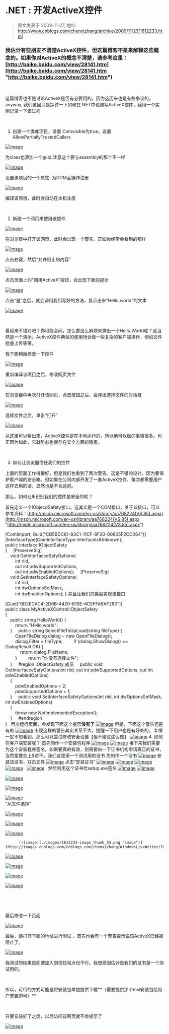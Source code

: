 # .NET :  开发ActiveX控件 
> 原文发表于 2009-11-27, 地址: http://www.cnblogs.com/chenxizhang/archive/2009/11/27/1612233.html 


### 我估计有些朋友不清楚ActiveX控件，但这篇博客不是来解释这些概念的。如果你对ActiveX的概念不清楚，请参考这里： [http://baike.baidu.com/view/28141.htm](http://baike.baidu.com/view/28141.htm "http://baike.baidu.com/view/28141.htm")

  

 这篇博客也不是讨论ActiveX是否有必要用的，因为这历来也是有些争议的。anyway, 我们这里只是探讨一下如何在.NET中也编写ActiveX控件，我用一个实例记录一下该过程

  

 1. 创建一个类库项目，设置 Comvisible为true，设置AllowPartiallyTrustedCallers

 [![image](./images/1612233-image_thumb.png "image")](http://images.cnblogs.com/cnblogs_com/chenxizhang/WindowsLiveWriter/7de467755ccf.NETActiveX_FF67/image_2.png) 

 为class也添加一个guid,注意这个要与assembly的那个不一样

 [![image](./images/1612233-image_thumb_1.png "image")](http://images.cnblogs.com/cnblogs_com/chenxizhang/WindowsLiveWriter/7de467755ccf.NETActiveX_FF67/image_4.png) 

 设置该项目的一个属性: 为COM互操作注册

 [![image](./images/1612233-image_thumb_2.png "image")](http://images.cnblogs.com/cnblogs_com/chenxizhang/WindowsLiveWriter/7de467755ccf.NETActiveX_FF67/image_6.png) 

 编译该项目，此时会自动在本机注册

  

 2. 新建一个网页来使用该控件

 [![image](./images/1612233-image_thumb_3.png "image")](http://images.cnblogs.com/cnblogs_com/chenxizhang/WindowsLiveWriter/7de467755ccf.NETActiveX_FF67/image_8.png) 

 在浏览器中打开该网页，此时会出现一个警告。正如你经常会看到的那样

 [![image](./images/1612233-image_thumb_4.png "image")](http://images.cnblogs.com/cnblogs_com/chenxizhang/WindowsLiveWriter/7de467755ccf.NETActiveX_FF67/image_10.png) 

 点击右键，然后“允许阻止的内容”

 [![image](./images/1612233-image_thumb_5.png "image")](http://images.cnblogs.com/cnblogs_com/chenxizhang/WindowsLiveWriter/7de467755ccf.NETActiveX_FF67/image_12.png) 

 点击页面上的“调用ActiveX”按钮，会出现下面的提示

 [![image](./images/1612233-image_thumb_6.png "image")](http://images.cnblogs.com/cnblogs_com/chenxizhang/WindowsLiveWriter/7de467755ccf.NETActiveX_FF67/image_14.png) 

 点击“是”之后，就会调用我们写好的方法，显示出来“Hello,world”的文本

 [![image](./images/1612233-image_thumb_7.png "image")](http://images.cnblogs.com/cnblogs_com/chenxizhang/WindowsLiveWriter/7de467755ccf.NETActiveX_FF67/image_16.png) 

  

 看起来不错对吧？你可能会问，怎么要这么麻烦来弹出一个Hello,World呢？这当然是一个演示。ActiveX控件典型的使用场合做一些复杂的客户端操作，例如文件批量上传等等。

 我下面稍微修改一下控件

 [![image](./images/1612233-image_thumb_9.png "image")](http://images.cnblogs.com/cnblogs_com/chenxizhang/WindowsLiveWriter/7de467755ccf.NETActiveX_FF67/image_20.png) 

 重新编译该项目之后，修改网页文件

 [![image](./images/1612233-image_thumb_10.png "image")](http://images.cnblogs.com/cnblogs_com/chenxizhang/WindowsLiveWriter/7de467755ccf.NETActiveX_FF67/image_22.png) 

 在浏览器中再次打开该网页，点击按钮之后，会弹出选择文件的对话框

 [![image](./images/1612233-image_thumb_11.png "image")](http://images.cnblogs.com/cnblogs_com/chenxizhang/WindowsLiveWriter/7de467755ccf.NETActiveX_FF67/image_24.png) 

 选择文件之后，单击“打开”

 [![image](./images/1612233-image_thumb_12.png "image")](http://images.cnblogs.com/cnblogs_com/chenxizhang/WindowsLiveWriter/7de467755ccf.NETActiveX_FF67/image_26.png) 

 从这里可以看出来，ActiveX控件是在本地运行的，所以他可以做的事情很多。也正因为如此，它就势必也就存在安全方面的隐患。

  

 3. 如何让浏览器信任我们的控件

 上面的页面工作得很好，但是我们也看到了两次警告。这是不错的设计，因为要保护客户端的安全嘛。但如果在公司内部开发了一套ActiveX控件，每次都需要用户这样去用的话，显然也是不合适的。

 那么，如何让IE识别我们的控件是安全的呢？

 首先定义一个IObjecdSafety接口。这其实是一个COM接口，关于该接口，可以参考资料：[http://msdn.microsoft.com/en-us/library/aa768224(VS.85).aspx](http://msdn.microsoft.com/en-us/library/aa768224(VS.85).aspx "http://msdn.microsoft.com/en-us/library/aa768224(VS.85).aspx")

 [ComImport, Guid("CB5BDC81-93C1-11CF-8F20-00805F2CD064")]  
[InterfaceType(ComInterfaceType.InterfaceIsIUnknown)]  
public interface IObjectSafety  
{     [PreserveSig]  
    void GetInterfacceSafyOptions(  
        int riid,  
        out int pdwSupportedOptions,  
        out int pdwEnabledOptions);     [PreserveSig]  
    void SetInterfaceSafetyOptions(  
        int riid,  
        int dwOptionsSetMask,  
        int dwEnabledOptions); }             并且让我们的类型实现该接口

 [Guid("6D2ECAC4-2D6B-4420-B19E-4CEFFA6AF280")]  
public class MyActiveXControl:IObjectSafety  
{  
    public string HelloWorld() {  
        return "Hello,world";  
    }     public string SelectFileToUpLoad(string fileType) {  
        OpenFileDialog dialog = new OpenFileDialog();  
        dialog.Filter = fileType;         if (dialog.ShowDialog() == DialogResult.OK) {  
            return dialog.FileName;  
        }         return "你没有选择文件";  
    }     #region IObjectSafety 成员     public void GetInterfacceSafyOptions(int riid, out int pdwSupportedOptions, out int pdwEnabledOptions)  
    {  
        pdwEnabledOptions = 2;  
        pdwSupportedOptions = 1;  
    }     public void SetInterfaceSafetyOptions(int riid, int dwOptionsSetMask, int dwEnabledOptions)  
    {  
        throw new NotImplementedException();  
    }     #endregion  
}   再次运行页面，会发现下面这个提示**没有了** [![image](http://images.cnblogs.com/cnblogs_com/chenxizhang/WindowsLiveWriter/7de467755ccf.NETActiveX_FF67/image_thumb_6.png "image")](http://images.cnblogs.com/cnblogs_com/chenxizhang/WindowsLiveWriter/7de467755ccf.NETActiveX_FF67/image_14.png) 但是，下面这个警告还是有的 [![image](http://images.cnblogs.com/cnblogs_com/chenxizhang/WindowsLiveWriter/7de467755ccf.NETActiveX_FF67/image_thumb_5.png "image")](http://images.cnblogs.com/cnblogs_com/chenxizhang/WindowsLiveWriter/7de467755ccf.NETActiveX_FF67/image_12.png) 出现这样的警告其实关系不大，提醒一下用户也是有好处的。 如果一定不想看到，那么可以尝试修改安全设置【但不建议这么做】 [![image](./images/1612233-image_thumb_13.png "image")](http://images.cnblogs.com/cnblogs_com/chenxizhang/WindowsLiveWriter/7de467755ccf.NETActiveX_FF67/image_28.png) 4. 如何在客户端安装呢？ 首先制作一个安装包程序 [![image](./images/1612233-image_thumb_14.png "image")](http://images.cnblogs.com/cnblogs_com/chenxizhang/WindowsLiveWriter/7de467755ccf.NETActiveX_FF67/image_30.png) [![image](./images/1612233-image_thumb_15.png "image")](http://images.cnblogs.com/cnblogs_com/chenxizhang/WindowsLiveWriter/7de467755ccf.NETActiveX_FF67/image_32.png) 接下来我们需要为这个安装程序签名。如果要真的有效，则需要向一下证书机构申请真正的证书，当然是要交上$若干。我们这里用一个测试用的证书 先制作一个证书 [![image](./images/1612233-image_thumb_16.png "image")](http://images.cnblogs.com/cnblogs_com/chenxizhang/WindowsLiveWriter/7de467755ccf.NETActiveX_FF67/image_34.png) 安装该证书，双击文件 [![image](./images/1612233-image_thumb_25.png "image")](http://images.cnblogs.com/cnblogs_com/chenxizhang/WindowsLiveWriter/7de467755ccf.NETActiveX_FF67/image_52.png) 点击“安装证书” [![image](./images/1612233-image_thumb_26.png "image")](http://images.cnblogs.com/cnblogs_com/chenxizhang/WindowsLiveWriter/7de467755ccf.NETActiveX_FF67/image_54.png) [![image](./images/1612233-image_thumb_27.png "image")](http://images.cnblogs.com/cnblogs_com/chenxizhang/WindowsLiveWriter/7de467755ccf.NETActiveX_FF67/image_56.png) [![image](./images/1612233-image_thumb_28.png "image")](http://images.cnblogs.com/cnblogs_com/chenxizhang/WindowsLiveWriter/7de467755ccf.NETActiveX_FF67/image_58.png) [![image](./images/1612233-image_thumb_29.png "image")](http://images.cnblogs.com/cnblogs_com/chenxizhang/WindowsLiveWriter/7de467755ccf.NETActiveX_FF67/image_60.png)   [![image](./images/1612233-image_thumb_30.png "image")](http://images.cnblogs.com/cnblogs_com/chenxizhang/WindowsLiveWriter/7de467755ccf.NETActiveX_FF67/image_62.png)   然后利用这个证书给setup.exe签名 [![image](./images/1612233-image_thumb_17.png "image")](http://images.cnblogs.com/cnblogs_com/chenxizhang/WindowsLiveWriter/7de467755ccf.NETActiveX_FF67/image_36.png)       [![image](./images/1612233-image_thumb_18.png "image")](http://images.cnblogs.com/cnblogs_com/chenxizhang/WindowsLiveWriter/7de467755ccf.NETActiveX_FF67/image_38.png) 

 [![image](./images/1612233-image_thumb_19.png "image")](http://images.cnblogs.com/cnblogs_com/chenxizhang/WindowsLiveWriter/7de467755ccf.NETActiveX_FF67/image_40.png) 

 [![image](./images/1612233-image_thumb_21.png "image")](http://images.cnblogs.com/cnblogs_com/chenxizhang/WindowsLiveWriter/7de467755ccf.NETActiveX_FF67/image_44.png) 

 [![image](./images/1612233-image_thumb_22.png "image")](http://images.cnblogs.com/cnblogs_com/chenxizhang/WindowsLiveWriter/7de467755ccf.NETActiveX_FF67/image_46.png)   
“从文件选择”

   [![image](./images/1612233-image_thumb_24.png "image")](http://images.cnblogs.com/cnblogs_com/chenxizhang/WindowsLiveWriter/7de467755ccf.NETActiveX_FF67/image_50.png) 

 [![image](./images/1612233-image_thumb_31.png "image")](http://images.cnblogs.com/cnblogs_com/chenxizhang/WindowsLiveWriter/7de467755ccf.NETActiveX_FF67/image_64.png) 

 [![image](./images/1612233-image_thumb_32.png "image")](http://images.cnblogs.com/cnblogs_com/chenxizhang/WindowsLiveWriter/7de467755ccf.NETActiveX_FF67/image_66.png) 

          [![image](./images/1612233-image_thumb_33.png "image")](http://images.cnblogs.com/cnblogs_com/chenxizhang/WindowsLiveWriter/7de467755ccf.NETActiveX_FF67/image_68.png) 

 [![image](./images/1612233-image_thumb_34.png "image")](http://images.cnblogs.com/cnblogs_com/chenxizhang/WindowsLiveWriter/7de467755ccf.NETActiveX_FF67/image_70.png) 

 [![image](./images/1612233-image_thumb_35.png "image")](http://images.cnblogs.com/cnblogs_com/chenxizhang/WindowsLiveWriter/7de467755ccf.NETActiveX_FF67/image_72.png) 

 [![image](./images/1612233-image_thumb_36.png "image")](http://images.cnblogs.com/cnblogs_com/chenxizhang/WindowsLiveWriter/7de467755ccf.NETActiveX_FF67/image_74.png) 

 [![image](./images/1612233-image_thumb_37.png "image")](http://images.cnblogs.com/cnblogs_com/chenxizhang/WindowsLiveWriter/7de467755ccf.NETActiveX_FF67/image_76.png) 

    

  

 最后修改一下页面

 [![image](./images/1612233-image_thumb_38.png "image")](http://images.cnblogs.com/cnblogs_com/chenxizhang/WindowsLiveWriter/7de467755ccf.NETActiveX_FF67/image_78.png) 

 最后，请打开下面的地址进行测试 ，首先也会有一个警告提示说该ActiveX已经被阻止了。

 [![image](./images/1612233-image_thumb_41.png "image")](http://images.cnblogs.com/cnblogs_com/chenxizhang/WindowsLiveWriter/7de467755ccf.NETActiveX_FF67/image_84.png) 

 我测试的结果是即便加入到信任站点也不行。我想原因估计是我们的证书是一个测试用的。

  

 所以，可行的方式可能是将安装包单独提供下载**（需要提供那个msi安装包给用户安装即可）**

  

 只要安装好了之后，以后访问该网页就不会提示了

 [![image](./images/1612233-image_thumb_39.png "image")](http://images.cnblogs.com/cnblogs_com/chenxizhang/WindowsLiveWriter/7de467755ccf.NETActiveX_FF67/image_80.png)















































































